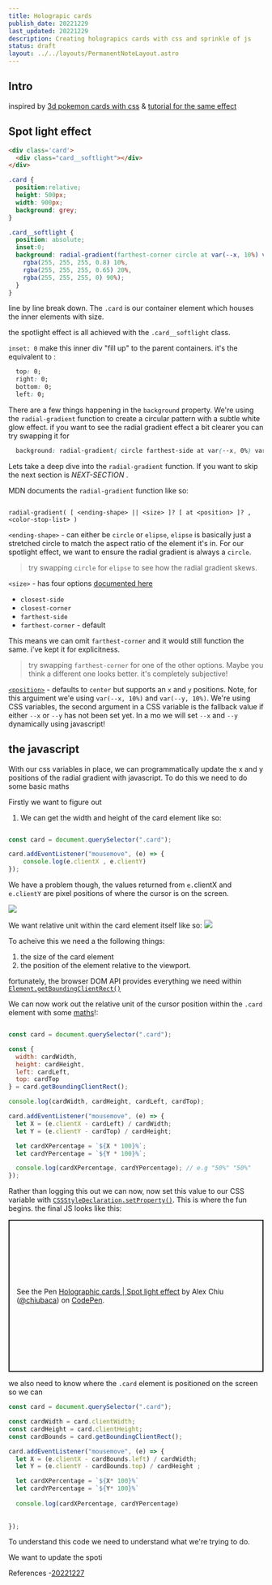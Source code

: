 ```yaml
---
title: Holograpic cards
publish_date: 20221229
last_updated: 20221229
description: Creating holograpics cards with css and sprinkle of js
status: draft
layout: ../../layouts/PermanentNoteLayout.astro
---
```


## Intro

inspired by [3d pokemon cards with css](https://deck-24abcd.netlify.app/) &  [tutorial for the same effect](https://twitter.com/akella/status/1584473504975446016?s=20&t=2l6I8nucAA3OYEAPHUHTPg)



## Spot light effect


```html
<div class='card'>
  <div class="card__softlight"></div>
</div>
```


```css
.card {
  position:relative;
  height: 500px;
  width: 900px;
  background: grey;
}

.card__softlight {
  position: absolute;
  inset:0;
  background: radial-gradient(farthest-corner circle at var(--x, 10%) var(--y, 10%),
    rgba(255, 255, 255, 0.8) 10%,
    rgba(255, 255, 255, 0.65) 20%,
    rgba(255, 255, 255, 0) 90%);
  }
}

```

line by line break down. The  `.card`  is our container element which houses the inner elements with size.

the spotlight effect is all achieved with the `.card__softlight` class.

`inset: 0` make this inner div "fill up" to the parent containers. it's the equivalent to :
```css
  top: 0;
  right: 0;
  bottom: 0;
  left: 0;

```


There are a few things happening in the `background` property. We're using the `radial-gradient` function to create a circular pattern with a subtle white glow effect. 
if you want to see the radial gradient effect a bit clearer you can try swapping it for

```css
  background: radial-gradient( circle farthest-side at var(--x, 0%) var(--y, 10%), red 10%, green 20%, blue 80%);
```

Lets take a deep dive into the `radial-gradient` function. If you want to skip the next section is *NEXT-SECTION* .

MDN documents the `radial-gradient` function like so:
```

radial-gradient( [ <ending-shape> || <size> ]? [ at <position> ]? , <color-stop-list> )  

```

`<ending-shape>` - can either be `circle` or `elipse`, `elipse` is basically just a stretched circle to match the aspect ratio of the element it's in. For our spotlight effect, we want to ensure the radial gradient is always a `circle`. 

> try swapping `circle` for `elipse` to see how the radial gradient skews.


`<size>` - has four options [documented here](https://developer.mozilla.org/en-US/docs/Web/CSS/gradient/radial-gradient#values) 
   - `closest-side`
   - `closest-corner`
   - `farthest-side`
   - `farthest-corner` - default

This means we can omit `farthest-corner` and it would still function the same. i've kept it for explicitness. 

> try swapping `farthest-corner` for one of the other options. Maybe you think a different one looks better. it's completely subjective!

[`<position>`](https://developer.mozilla.org/en-US/docs/Web/CSS/position_value) - defaults to `center` but supports an `x` and `y` positions.  Note, for this arguiment we'e using  `var(--x, 10%)`  and  `var(--y, 10%)`. We're using CSS variables, the second argument in a CSS variable is the fallback value if either `--x` or `--y` has not been set yet. In a mo we will set `--x` and `--y` dynamically using javascript!



## the javascript

With our css variables in place, we can programmatically update the x and y positions of the radial gradient with javascript. To do this we need to do some basic maths 

Firstly we want to figure out 

1. We can get the width and height of the card element like so:
```js

const card = document.querySelector(".card");

card.addEventListener("mousemove", (e) => {
	console.log(e.clientX , e.clientY)  
});

```


We have a problem though, the values returned from `e.`clientX and `e.clientY` are pixel positions of where the cursor is on the screen.

![](Pasted%20image%2020221228123653.png)


We want relative unit within the card element itself like so:
![](Pasted%20image%2020221228124058.png)


To acheive this we need a the following things:

1. the size of the card element
2. the position of the element relative to the viewport.


fortunately, the browser DOM API provides everything we need within [`Element.getBoundingClientRect()`](https://developer.mozilla.org/en-US/docs/Web/API/Element/getBoundingClientRect)

We can now work out the relative unit of the cursor position within the `.card`  element with some [maths](https://byjus.com/maths/percentage/#:~:text=To%20determine%20the%20percentage%2C%20we,multiply%20the%20resultant%20by%20100.)!:

```js

const card = document.querySelector(".card");

const {
  width: cardWidth,
  height: cardHeight,
  left: cardLeft,
  top: cardTop
} = card.getBoundingClientRect();

console.log(cardWidth, cardHeight, cardLeft, cardTop);

card.addEventListener("mousemove", (e) => {
  let X = (e.clientX - cardLeft) / cardWidth;
  let Y = (e.clientY - cardTop) / cardHeight;

  let cardXPercentage = `${X * 100}%`;
  let cardYPercentage = `${Y * 100}%`;

  console.log(cardXPercentage, cardYPercentage); // e.g "50%" "50%"
});

```


Rather than logging this out we can now, now set this value to our CSS variable with [`CSSStyleDeclaration.setProperty()`](https://developer.mozilla.org/en-US/docs/Web/API/CSSStyleDeclaration/setProperty). This is where the fun begins. the final JS looks like this:


<p class="codepen" data-height="300" data-default-tab="html,result" data-slug-hash="MWBwQLe" data-user="chiubaca" style="height: 300px; box-sizing: border-box; display: flex; align-items: center; justify-content: center; border: 2px solid; margin: 1em 0; padding: 1em;">
  <span>See the Pen <a href="https://codepen.io/chiubaca/pen/MWBwQLe">
  Holographic cards | Spot light effect</a> by Alex Chiu (<a href="https://codepen.io/chiubaca">@chiubaca</a>)
  on <a href="https://codepen.io">CodePen</a>.</span>
</p>

<script async src="https://cpwebassets.codepen.io/assets/embed/ei.js"></script>


we also need to know where the `.card` element is positioned on the screen so we can




```js
const card = document.querySelector(".card");

const cardWidth = card.clientWidth;
const cardHeight = card.clientHeight;
const cardBounds = card.getBoundingClientRect();

card.addEventListener("mousemove", (e) => {
  let X = (e.clientX - cardBounds.left) / cardWidth;
  let Y = (e.clientY - cardBounds.top) / cardHeight ;

  let cardXPercentage = `${X* 100}%`
  let cardYPercentage = `${Y* 100}%`
  
  console.log(cardXPercentage, cardYPercentage)
  
  
});


```

To understand this code we need to understand what we're trying to do. 

We want to update the spoti

References
-[20221227](../fleeting-notes/20221227.md)